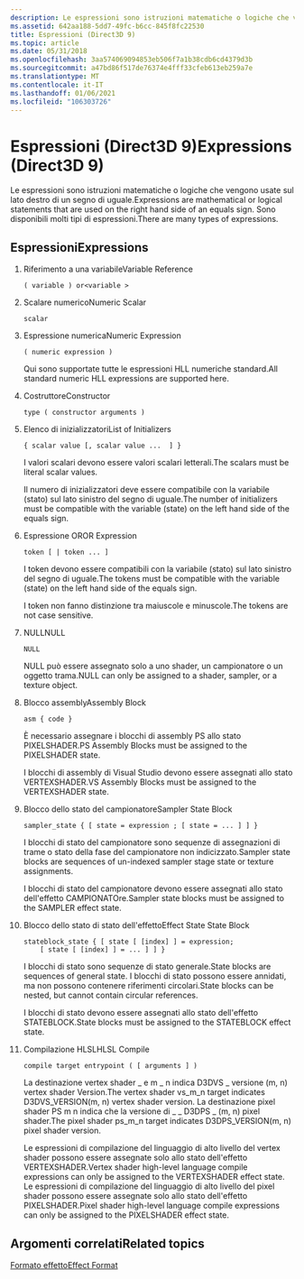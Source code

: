 ```yaml
---
description: Le espressioni sono istruzioni matematiche o logiche che vengono usate sul lato destro di un segno di uguale. Sono disponibili molti tipi di espressioni.
ms.assetid: 642aa188-5dd7-49fc-b6cc-845f8fc22530
title: Espressioni (Direct3D 9)
ms.topic: article
ms.date: 05/31/2018
ms.openlocfilehash: 3aa574069094853eb506f7a1b38cdb6cd4379d3b
ms.sourcegitcommit: a47bd86f517de76374e4fff33cfeb613eb259a7e
ms.translationtype: MT
ms.contentlocale: it-IT
ms.lasthandoff: 01/06/2021
ms.locfileid: "106303726"
---
```

# <a name="expressions-direct3d-9"></a><span data-ttu-id="f60d0-104">Espressioni (Direct3D 9)</span><span class="sxs-lookup"><span data-stu-id="f60d0-104">Expressions (Direct3D 9)</span></span>

<span data-ttu-id="f60d0-105">Le espressioni sono istruzioni matematiche o logiche che vengono usate sul lato destro di un segno di uguale.</span><span class="sxs-lookup"><span data-stu-id="f60d0-105">Expressions are mathematical or logical statements that are used on the right hand side of an equals sign.</span></span> <span data-ttu-id="f60d0-106">Sono disponibili molti tipi di espressioni.</span><span class="sxs-lookup"><span data-stu-id="f60d0-106">There are many types of expressions.</span></span>

## <a name="expressions"></a><span data-ttu-id="f60d0-107">Espressioni</span><span class="sxs-lookup"><span data-stu-id="f60d0-107">Expressions</span></span>

1.  <span data-ttu-id="f60d0-108">Riferimento a una variabile</span><span class="sxs-lookup"><span data-stu-id="f60d0-108">Variable Reference</span></span>
    ```
    ( variable ) or<variable >
    ```

    

2.  <span data-ttu-id="f60d0-109">Scalare numerico</span><span class="sxs-lookup"><span data-stu-id="f60d0-109">Numeric Scalar</span></span>
    ```
    scalar 
    ```

    

3.  <span data-ttu-id="f60d0-110">Espressione numerica</span><span class="sxs-lookup"><span data-stu-id="f60d0-110">Numeric Expression</span></span>

    ```
    ( numeric expression )
    ```

    

    <span data-ttu-id="f60d0-111">Qui sono supportate tutte le espressioni HLL numeriche standard.</span><span class="sxs-lookup"><span data-stu-id="f60d0-111">All standard numeric HLL expressions are supported here.</span></span>

4.  <span data-ttu-id="f60d0-112">Costruttore</span><span class="sxs-lookup"><span data-stu-id="f60d0-112">Constructor</span></span>
    ```
    type ( constructor arguments )
    ```

    

5.  <span data-ttu-id="f60d0-113">Elenco di inizializzatori</span><span class="sxs-lookup"><span data-stu-id="f60d0-113">List of Initializers</span></span>

    ```
    { scalar value [, scalar value ...  ] }
    
    ```

    

    <span data-ttu-id="f60d0-114">I valori scalari devono essere valori scalari letterali.</span><span class="sxs-lookup"><span data-stu-id="f60d0-114">The scalars must be literal scalar values.</span></span>

    <span data-ttu-id="f60d0-115">Il numero di inizializzatori deve essere compatibile con la variabile (stato) sul lato sinistro del segno di uguale.</span><span class="sxs-lookup"><span data-stu-id="f60d0-115">The number of initializers must be compatible with the variable (state) on the left hand side of the equals sign.</span></span>

6.  <span data-ttu-id="f60d0-116">Espressione OR</span><span class="sxs-lookup"><span data-stu-id="f60d0-116">OR Expression</span></span>

    ```
    token [ | token ... ]
    ```

    

    <span data-ttu-id="f60d0-117">I token devono essere compatibili con la variabile (stato) sul lato sinistro del segno di uguale.</span><span class="sxs-lookup"><span data-stu-id="f60d0-117">The tokens must be compatible with the variable (state) on the left hand side of the equals sign.</span></span>

    <span data-ttu-id="f60d0-118">I token non fanno distinzione tra maiuscole e minuscole.</span><span class="sxs-lookup"><span data-stu-id="f60d0-118">The tokens are not case sensitive.</span></span>

7.  <span data-ttu-id="f60d0-119">NULL</span><span class="sxs-lookup"><span data-stu-id="f60d0-119">NULL</span></span>

    ```
    NULL
    ```

    

    <span data-ttu-id="f60d0-120">NULL può essere assegnato solo a uno shader, un campionatore o un oggetto trama.</span><span class="sxs-lookup"><span data-stu-id="f60d0-120">NULL can only be assigned to a shader, sampler, or a texture object.</span></span>

8.  <span data-ttu-id="f60d0-121">Blocco assembly</span><span class="sxs-lookup"><span data-stu-id="f60d0-121">Assembly Block</span></span>

    ```
    asm { code }
    ```

    

    <span data-ttu-id="f60d0-122">È necessario assegnare i blocchi di assembly PS allo stato PIXELSHADER.</span><span class="sxs-lookup"><span data-stu-id="f60d0-122">PS Assembly Blocks must be assigned to the PIXELSHADER state.</span></span>

    <span data-ttu-id="f60d0-123">I blocchi di assembly di Visual Studio devono essere assegnati allo stato VERTEXSHADER.</span><span class="sxs-lookup"><span data-stu-id="f60d0-123">VS Assembly Blocks must be assigned to the VERTEXSHADER state.</span></span>

9.  <span data-ttu-id="f60d0-124">Blocco dello stato del campionatore</span><span class="sxs-lookup"><span data-stu-id="f60d0-124">Sampler State Block</span></span>

    ```
    sampler_state { [ state = expression ; [ state = ... ] ] }
    ```

    

    <span data-ttu-id="f60d0-125">I blocchi di stato del campionatore sono sequenze di assegnazioni di trame o stato della fase del campionatore non indicizzato.</span><span class="sxs-lookup"><span data-stu-id="f60d0-125">Sampler state blocks are sequences of un-indexed sampler stage state or texture assignments.</span></span>

    <span data-ttu-id="f60d0-126">I blocchi di stato del campionatore devono essere assegnati allo stato dell'effetto CAMPIONATOre.</span><span class="sxs-lookup"><span data-stu-id="f60d0-126">Sampler state blocks must be assigned to the SAMPLER effect state.</span></span>

10. <span data-ttu-id="f60d0-127">Blocco dello stato di stato dell'effetto</span><span class="sxs-lookup"><span data-stu-id="f60d0-127">Effect State State Block</span></span>

    ```
    stateblock_state { [ state [ [index] ] = expression; 
        [ state [ [index] ] = ... ] ] }
    ```

    

    <span data-ttu-id="f60d0-128">I blocchi di stato sono sequenze di stato generale.</span><span class="sxs-lookup"><span data-stu-id="f60d0-128">State blocks are sequences of general state.</span></span> <span data-ttu-id="f60d0-129">I blocchi di stato possono essere annidati, ma non possono contenere riferimenti circolari.</span><span class="sxs-lookup"><span data-stu-id="f60d0-129">State blocks can be nested, but cannot contain circular references.</span></span>

    <span data-ttu-id="f60d0-130">I blocchi di stato devono essere assegnati allo stato dell'effetto STATEBLOCK.</span><span class="sxs-lookup"><span data-stu-id="f60d0-130">State blocks must be assigned to the STATEBLOCK effect state.</span></span>

11. <span data-ttu-id="f60d0-131">Compilazione HLSL</span><span class="sxs-lookup"><span data-stu-id="f60d0-131">HLSL Compile</span></span>

    ```
    compile target entrypoint ( [ arguments ] )
    ```

    

    <span data-ttu-id="f60d0-132">La destinazione vertex shader \_ e m \_ n indica D3DVS \_ versione (m, n) vertex shader Version.</span><span class="sxs-lookup"><span data-stu-id="f60d0-132">The vertex shader vs\_m\_n target indicates D3DVS\_VERSION(m, n) vertex shader version.</span></span> <span data-ttu-id="f60d0-133">La destinazione pixel shader PS m n indica che la versione di \_ \_ D3DPS \_ (m, n) pixel shader.</span><span class="sxs-lookup"><span data-stu-id="f60d0-133">The pixel shader ps\_m\_n target indicates D3DPS\_VERSION(m, n) pixel shader version.</span></span>

    <span data-ttu-id="f60d0-134">Le espressioni di compilazione del linguaggio di alto livello del vertex shader possono essere assegnate solo allo stato dell'effetto VERTEXSHADER.</span><span class="sxs-lookup"><span data-stu-id="f60d0-134">Vertex shader high-level language compile expressions can only be assigned to the VERTEXSHADER effect state.</span></span> <span data-ttu-id="f60d0-135">Le espressioni di compilazione del linguaggio di alto livello del pixel shader possono essere assegnate solo allo stato dell'effetto PIXELSHADER.</span><span class="sxs-lookup"><span data-stu-id="f60d0-135">Pixel shader high-level language compile expressions can only be assigned to the PIXELSHADER effect state.</span></span>

## <a name="related-topics"></a><span data-ttu-id="f60d0-136">Argomenti correlati</span><span class="sxs-lookup"><span data-stu-id="f60d0-136">Related topics</span></span>

<dl> <dt>

[<span data-ttu-id="f60d0-137">Formato effetto</span><span class="sxs-lookup"><span data-stu-id="f60d0-137">Effect Format</span></span>](dx9-graphics-reference-effects-file-format.md)
</dt> </dl>

 

 



